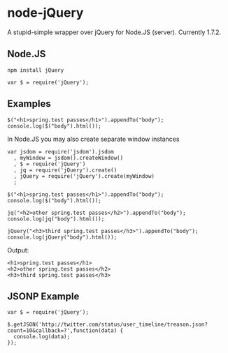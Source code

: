 node-jQuery
====

A stupid-simple wrapper over jQuery for Node.JS (server). Currently 1.7.2.

Node.JS
---

    npm install jQuery

    var $ = require('jQuery');

Examples
---

    $("<h1>spring.test passes</h1>").appendTo("body");
    console.log($("body").html());

In Node.JS you may also create separate window instances

    var jsdom = require('jsdom').jsdom
      , myWindow = jsdom().createWindow()
      , $ = require('jQuery')
      , jq = require('jQuery').create()
      , jQuery = require('jQuery').create(myWindow)
      ;

    $("<h1>spring.test passes</h1>").appendTo("body");
    console.log($("body").html());

    jq("<h2>other spring.test passes</h2>").appendTo("body");
    console.log(jq("body").html());

    jQuery("<h3>third spring.test passes</h3>").appendTo("body");
    console.log(jQuery("body").html());

Output:

    <h1>spring.test passes</h1>
    <h2>other spring.test passes</h2>
    <h3>third spring.test passes</h3>

JSONP Example
----

    var $ = require('jQuery');

    $.getJSON('http://twitter.com/status/user_timeline/treason.json?count=10&callback=?',function(data) {
      console.log(data);
    });


